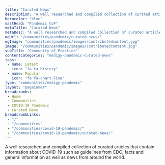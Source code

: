 ```yaml
---
title: "Curated News"
description: "A well researched and compiled collection of curated articles that contain information about COVID-19 such as guidelines from CDC, facts and general information as well as news from around the world."
herocolor: "blue"
mastHead: "Pandemic CoP"
metaTitle: "Curated News"
metaDesc: "A well researched and compiled collection of curated articles that contain information about COVID-19 such as guidelines from CDC, facts and general information as well as news from around the world."
ogUrl: "/communities/pandemic/curated-news/"
ogImage: "communities/pandemic/images/contributedcontent.jpg"
image: "/communities/pandemic/images/contributedcontent.jpg"
subTitle: "Community of Practice"
contentcategories: "medigy-pandemic-curated-news"
tabs:
 - name: Latest
   icon: "fa fa-history"
 - name: Popular
   icon: "fa fa-chart-line"
type: "communities/medigy-pandemic"
layout: "pageinner"
breadcrumbs:
 - Home
 - Communities
 - COVID-19 Pandemic
 - Curated News
breadcrumbLinks:
 - "/"
 - "/communities"
 - "/communities/covid-19-pandemic/"
 - "/communities/covid-19-pandemic/curated-news/"
---
```

A well researched and compiled collection of curated articles that contain information about COVID-19 such as guidelines from CDC, facts and general information as well as news from around the world.